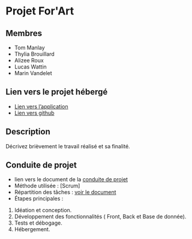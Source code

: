 # Projet For'Art
## Membres
- Tom Manlay
- Thylia Brouillard
- Alizee Roux
- Lucas Wattin
- Marin Vandelet
## Lien vers le projet hébergé
- [Lien vers l’application](https://forart.alwaysdata.net/)
- [Lien vers github](https://github.com/MarinVandelet/For-Art)
## Description
Décrivez brièvement le travail réalisé et sa finalité.
## Conduite de projet
- lien vers le document de la [conduite de projet](https://docs.google.com/document/d/1AjD6pueok_Lw-YfDM3mWnlA_4YudlZAzODURNb8OpyY/edit?usp=sharing)
- Méthode utilisée : [Scrum]
- Répartition des tâches : [voir le document](https://docs.google.com/document/d/1AjD6pueok_Lw-YfDM3mWnlA_4YudlZAzODURNb8OpyY/edit?usp=sharing)
- Étapes principales :
 1. Idéation et conception.
 2. Développement des fonctionnalités ( Front, Back et Base de donnée).
 3. Tests et débogage.
 4. Hébergement.
